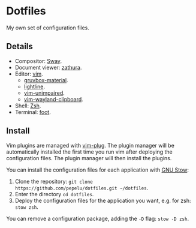 # Dotfiles

My own set of configuration files.

## Details

- Compositor: [Sway](https://swaywm.org/).
- Document viewer: [zathura](https://pwmt.org/projects/zathura/).
- Editor: [vim](https://www.vim.org/).
    - [gruvbox-material](https://github.com/sainnhe/gruvbox-material).
    - [lightline](https://github.com/itchyny/lightline.vim).
    - [vim-unimpaired](https://github.com/tpope/vim-unimpaired).
    - [vim-wayland-clipboard](https://github.com/jasonccox/vim-wayland-clipboard).
- Shell: [Zsh](https://www.zsh.org/).
- Terminal: [foot](https://codeberg.org/dnkl/foot).

## Install

Vim plugins are managed with [vim-plug](https://github.com/junegunn/vim-plug). The plugin manager will be automatically installed the first time you run vim after deploying the configuration files. The plugin manager will then install the plugins.

You can install the configuration files for each application with [GNU Stow](https://www.gnu.org/software/stow/):

1. Clone the repository: `git clone https://github.com/pepelu/dotfiles.git ~/dotfiles`.
1. Enter the directory `cd dotfiles`.
1. Deploy the configuration files for the application you want, e.g. for zsh: `stow zsh`.

You can remove a configuration package, adding the `-D` flag: `stow -D zsh`.

